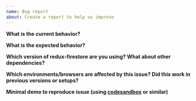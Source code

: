 ```yaml
---
name: Bug report
about: Create a report to help us improve
---
```


**What is the current behavior?**


**What is the expected behavior?**


**Which version of redux-firestore are you using? What about other dependencies?**


**Which environments/browsers are affected by this issue? Did this work in previous versions or setups?**


**Minimal demo to reproduce issue (using [codesandbox](https://codesandbox.io/) or similar)**
